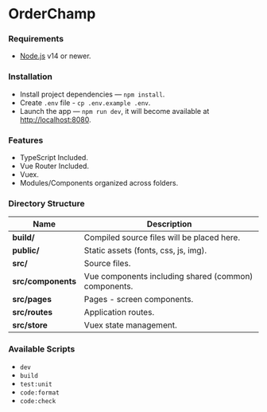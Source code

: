# OrderChamp

### Requirements

-  [Node.js](https://nodejs.org/) v14 or newer.

### Installation

-  Install project dependencies — `npm install`.
-  Create `.env` file - `cp .env.example .env`.
-  Launch the app — `npm run dev`, it will become available at [http://localhost:8080](http://localhost:8080/).

### Features

-  TypeScript Included.
-  Vue Router Included.
-  Vuex.
-  Modules/Components organized across folders.

### Directory Structure

| Name               | Description                                          |
| ------------------ | ---------------------------------------------------- |
| **build/**         | Compiled source files will be placed here.           |
| **public/**        | Static assets (fonts, css, js, img).                 |
| **src/**           | Source files.                                        |
| **src/components** | Vue components including shared (common) components. |
| **src/pages**      | Pages - screen components.                           |
| **src/routes**     | Application routes.                                  |
| **src/store**      | Vuex state management.                               |

### Available Scripts

-  `dev`
-  `build`
-  `test:unit`
-  `code:format`
-  `code:check`

